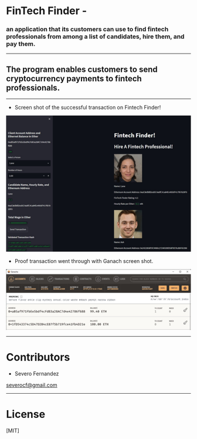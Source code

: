 # FinTech Finder -
###  an application that its customers can use to find fintech professionals from among a list of candidates, hire them, and pay them.

---
## The program enables customers to send cryptocurrency payments to fintech professionals.

---
- Screen shot of the successful transaction on Fintech Finder!

![Fintech_Finder_Screenshot](Fintech_finder_ss.jpg)

- Proof transaction went through with Ganach screen shot.

![Ganache_SS](ganache_ss.jpg)

---

# Contributors

- Severo Fernandez

severocf@gmail.com

---

# License
[MIT]